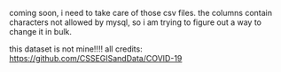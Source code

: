 coming soon, i need to take care of those csv files. the columns contain characters not allowed by mysql, so i am trying to figure out a way to change it in bulk.


this dataset is not mine!!!!
all credits:
https://github.com/CSSEGISandData/COVID-19